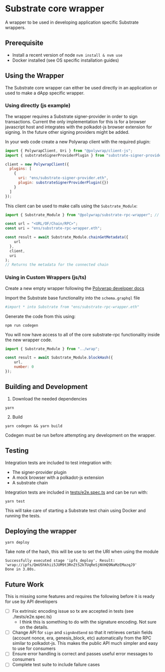 # Substrate core wrapper

A wrapper to be used in developing application specific Substrate wrappers.

## Prerequisite
- Install a recent version of node
    `nvm install & nvm use`
- Docker installed (see OS specific installation guides)

## Using the Wrapper

The Substrate core wrapper can either be used directly in an application or used to make a dApp specific wrapper.

### Using directly (js example)

The wrapper requires a Substrate signer-provider in order to sign transactions. Current the only implementation for this is for a browser javascript host and integrates with the polkadot-js browser extension for signing. In the future other signing providers might be added.

In your web code create a new Polywrap client with the required plugin:

```javascript
import { PolywrapClient, Uri } from "@polywrap/client-js";
import { substrateSignerProviderPlugin } from "substrate-signer-provider-plugin-js";

client = new PolywrapClient({
  plugins: [
    {
      uri: "ens/substrate-signer-provider.eth",
      plugin: substrateSignerProviderPlugin({})
    }
  ]
});
```

This client can be used to make calls using the `Substrate_Module`:

```javascript
import { Substrate_Module } from "@polywrap/substrate-rpc-wrapper"; // Package name may differ

const url = "<URL/OF/Chain/RPC>";
const uri = "ens/substrate-rpc-wrapper.eth";

const result = await Substrate_Module.chainGetMetadata({
    url
  },
  client,
  uri
);
// Returns the metadata for the connected chain
```

### Using in Custom Wrappers (js/ts)

Create a new empty wrapper following the [Polywrap developer docs](https://docs.polywrap.io/quick-start/create-plugin-wrappers/create-js-plugin)

Import the Substrate base functionality into the `schema.graphql` file

```graphql
#import * into Substrate from "ens/substrate-rpc-wrapper.eth"
```

Generate the code from this using:

```shell
npm run codegen
```

You will now have access to all of the core substrate-rpc functionality inside the new wrapper code.

```javascript
import { Substrate_Module } from "../wrap";

const result = await Substrate_Module.blockHash({
    url,
    number: 0
});
```


## Building and Development
1. Download the needed dependencies
```shell
yarn
```

2. Build
```shell
yarn codegen && yarn build
```

Codegen must be run before attempting any development on the wrapper.

## Testing

Integration tests are included to test integration with:

- The signer-provider plugin
- A mock browser with a polkadot-js extension
- A substrate chain

Integration tests are included in [tests/e2e.spec.ts](./tests/e2e.spec.ts) and can be run with:

```shell
yarn test
```

This will take care of starting a Substrate test chain using Docker and running the tests.

## Deploying the wrapper
```
yarn deploy
```

Take note of the hash, this will be use to set the URI when using the module
```shell
Successfully executed stage 'ipfs_deploy'. Result: 'wrap://ipfs/QmUShkhii5JUM9t3RnZtS2kTUqReSjNVHQ9NaMzEMazqJ9'
Done in 3.80s.
```

## Future Work

This is missing some features and requires the following before it is ready for use by API developers

- [ ] Fix extrinsic encoding issue so tx are accepted in tests (see ./tests/e2e.spec.ts)
    - I think this is something to do with the signature encoding. Not sure on the details.
- [ ] Change API for `sign` and `signAndSend` so that it retrieves certain fields (account nonce, era, genesis_block, etc) automatically from the RPC similar to polkadot-js. This makes the public API much simpler and easy to use for consumers
- [ ] Ensure error handling is correct and passes useful error messages to consumers
- [ ] Complete test suite to include failure cases
